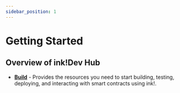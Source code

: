 ```yaml
---
sidebar_position: 1
---
```


# Getting Started

## Overview of ink!Dev Hub

- [**Build**](/docs/build) - Provides the resources you need to start building, testing, deploying, and interacting with smart contracts using ink!.

